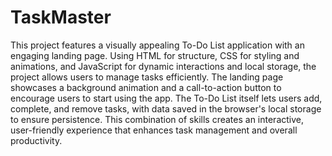 # TaskMaster
This project features a visually appealing To-Do List application with an engaging landing page. Using HTML for structure, CSS for styling and animations, and JavaScript for dynamic interactions and local storage, the project allows users to manage tasks efficiently. The landing page showcases a background animation and a call-to-action button to encourage users to start using the app. The To-Do List itself lets users add, complete, and remove tasks, with data saved in the browser's local storage to ensure persistence. This combination of skills creates an interactive, user-friendly experience that enhances task management and overall productivity.
